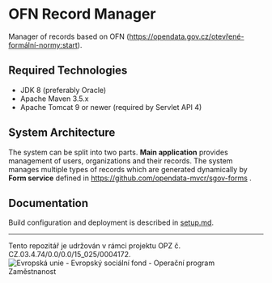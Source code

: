 # OFN Record Manager

Manager of records based on OFN (https://opendata.gov.cz/otevřené-formální-normy:start).

## Required Technologies

- JDK 8 (preferably Oracle)
- Apache Maven 3.5.x
- Apache Tomcat 9 or newer (required by Servlet API 4)

## System Architecture

The system can be split into two parts. __Main application__ provides management of users, organizations and their records. The system manages multiple types of records which are generated dynamically by __Form service__ defined in https://github.com/opendata-mvcr/sgov-forms .  

## Documentation

Build configuration and deployment is described in [setup.md](doc/setup.md).

-----

Tento repozitář je udržován v rámci projektu OPZ č. CZ.03.4.74/0.0/0.0/15_025/0004172.
![Evropská unie - Evropský sociální fond - Operační program Zaměstnanost](https://data.gov.cz/images/ozp_logo_cz.jpg)
